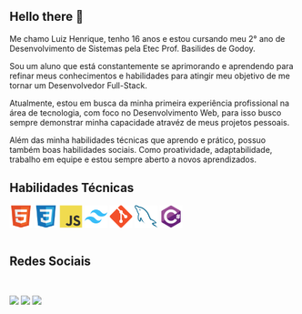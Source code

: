 ## Hello there 👋

Me chamo Luiz Henrique, tenho 16 anos e estou cursando meu 2° ano de Desenvolvimento de Sistemas pela Etec Prof. Basilides de Godoy. 

Sou um aluno que está constantemente se aprimorando e aprendendo para refinar meus conhecimentos e habilidades para atingir meu objetivo de me tornar um Desenvolvedor Full-Stack.

Atualmente, estou em busca da minha primeira experiência profissional na área de tecnologia, com foco no Desenvolvimento Web, para isso busco sempre demonstrar minha capacidade atravéz de meus projetos pessoais.

Além das minha habilidades técnicas que aprendo e prático, possuo também boas habilidades sociais. Como proatividade, adaptabilidade, trabalho em equipe e estou sempre aberto a novos aprendizados.<br>

<h2>Habilidades Técnicas</h2>

<div style="display: inline_block">
  <img align="center" alt="HTML" height="40" width="40" src="https://raw.githubusercontent.com/devicons/devicon/master/icons/html5/html5-original.svg">
  <img align="center" alt="CSS" height="40" width="40" src="https://raw.githubusercontent.com/devicons/devicon/master/icons/css3/css3-original.svg">
  <img align="center" alt="Javacript" height="40" width="40" src="https://raw.githubusercontent.com/devicons/devicon/master/icons/javascript/javascript-original.svg">
  <img align="center" alt="Tailwind" height="40" width="40" src="https://raw.githubusercontent.com/devicons/devicon/master/icons/tailwindcss/tailwindcss-original.svg">
  <img align="center" alt="Tailwind" height="40" width="40" src="https://raw.githubusercontent.com/devicons/devicon/master/icons/git/git-original.svg">
  <img align="center" alt="Tailwind" height="40" width="40" src="https://raw.githubusercontent.com/devicons/devicon/master/icons/mysql/mysql-original.svg">
  <img align="center" alt="Csharp" height="40" width="40" src="https://raw.githubusercontent.com/devicons/devicon/master/icons/csharp/csharp-original.svg">
</div><br>

<h2>Redes Sociais</h2>

<div><br>
  
  <a href="https://www.linkedin.com/in/luiz-henrique-araujo-farias-95050731b/" target="_blank"><img src="https://img.shields.io/badge/-LinkedIn-%230077B5?style=for-the-badge&logo=linkedin&logoColor=white" target="_blank"></a> 
  <a href="https://www.instagram.com/luizaraujo_farias/" target="_blank"><img src="https://img.shields.io/badge/-Instagram-%23E4405F?style=for-the-badge&logo=instagram&logoColor=white" target="_blank"></a>
  <a href = "https://mail.google.com/mail/u/0/?tab=rm&ogbl#inbox"><img src="https://img.shields.io/badge/-Gmail-%23333?style=for-the-badge&logo=gmail&logoColor=white" target="_blank"></a>
 
  
</div>
